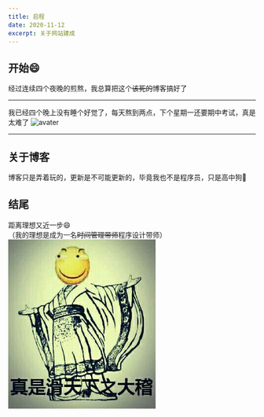 ```yaml
---
title: 启程
date: 2020-11-12
excerpt: 关于网站建成
---
```

## 开始:smile:
经过连续四个夜晚的煎熬，我总算把这个~~该死的~~博客搞好了
___
我已经四个晚上没有睡个好觉了，每天熬到两点，下个星期一还要期中考试，真是太难了
![avater](https://github.com/penglai2004.github.io/assets/img/sui.jpg )
___
## 关于博客
博客只是弄着玩的，更新是不可能更新的，毕竟我也不是程序员，只是高中狗:dog:

## 结尾
距离理想又近一步:smile:  
（我的理想是成为一名~~时间管理带师~~程序设计带师）
![](assets/img/huaji.jpg)
